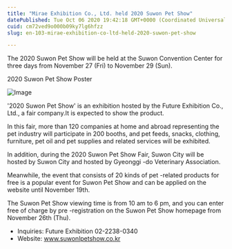 ```yaml
---
title: "Mirae Exhibition Co., Ltd. held 2020 Suwon Pet Show"
datePublished: Tue Oct 06 2020 19:42:18 GMT+0000 (Coordinated Universal Time)
cuid: cm72ved9o000b09ky7lg6hfzz
slug: en-103-mirae-exhibition-co-ltd-held-2020-suwon-pet-show

---
```



The 2020 Suwon Pet Show will be held at the Suwon Convention Center for three days from November 27 (Fri) to November 29 (Sun).

2020 Suwon Pet Show Poster

![Image](https://cdn.hashnode.com/res/hashnode/image/upload/v1739422754406/76a8800a-bd87-4449-b4a6-b40e26e32944.jpeg)

'2020 Suwon Pet Show' is an exhibition hosted by the Future Exhibition Co., Ltd., a fair company.It is expected to show the product.

In this fair, more than 120 companies at home and abroad representing the pet industry will participate in 200 booths, and pet feeds, snacks, clothing, furniture, pet oil and pet supplies and related services will be exhibited.

In addition, during the 2020 Suwon Pet Show Fair, Suwon City will be hosted by Suwon City and hosted by Gyeonggi -do Veterinary Association.

Meanwhile, the event that consists of 20 kinds of pet -related products for free is a popular event for Suwon Pet Show and can be applied on the website until November 19th.

The Suwon Pet Show viewing time is from 10 am to 6 pm, and you can enter free of charge by pre -registration on the Suwon Pet Show homepage from November 26th (Thu).

- Inquiries: Future Exhibition 02-2238-0340
- Website: www.suwonlpetshow.co.kr